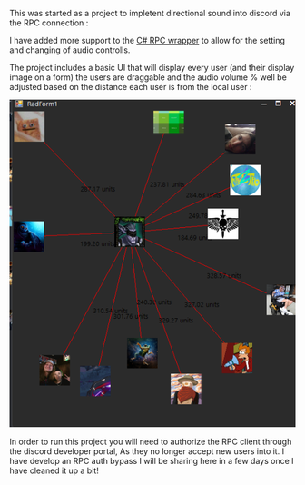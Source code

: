 This was started as a project to impletent directional sound into discord via the RPC connection :

I have added more support to the [C# RPC wrapper](https://github.com/Lachee/discord-rpc-csharp) to allow for the setting and changing of audio controlls.

The project includes a basic UI that will display every user (and their display image on a form) the users are draggable and the audio volume % well be adjusted based on the distance each user is from the local user :

![NetSend](GUI.png)


In order to run this project you will need to authorize the RPC client through the discord developer portal, As they no longer accept new users into it. I have develop an RPC auth bypass I will be sharing here in a few days once I have cleaned it up a bit!

